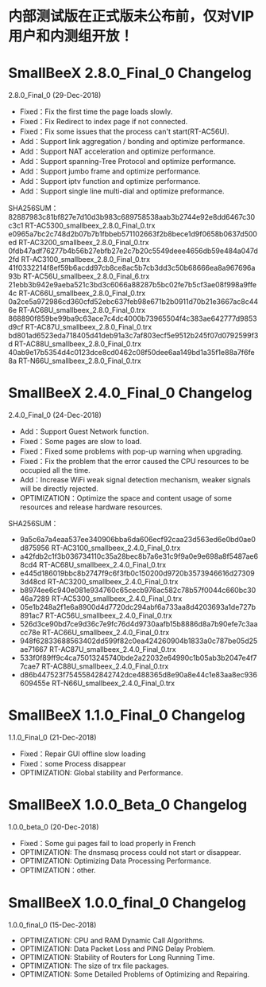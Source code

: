 内部测试版在正式版未公布前，仅对VIP用户和内测组开放！
===============================================


SmallBeeX 2.8.0_Final_0 Changelog
===============================================

2.8.0_Final_0 (29-Dec-2018)

  - Fixed：Fix the first time the page loads slowly.
  - Fixed：Fix Redirect to index page if not connected.
  - Fixed：Fix some issues that the process can't start(RT-AC56U).
  - Add：Support link aggregation / bonding and optimize performance.
  - Add：Support NAT acceleration and optimize performance.
  - Add：Support spanning-Tree Protocol and optimize performance.
  - Add：Support jumbo frame and optimize performance.
  - Add：Support iptv function and optimize performance.
  - Add：Support single line multi-dial and optimize preformance.

SHA256SUM：
82887983c81bf827e7d10d3b983c689758538aab3b2744e92e8dd6467c30c3c1  RT-AC5300_smallbeex_2.8.0_Final_0.trx
e0965a7bc2c748d2b07b7b1fbbeb571102663f2b8bece1d9f0658b0637d500ed  RT-AC3200_smallbeex_2.8.0_Final_0.trx
0fdb47adf76277b4b56b27ebfb27e2c7b20c5549deee4656db59e484a047d2fd  RT-AC3100_smallbeex_2.8.0_Final_0.trx
41f0332214f8ef59b6acdd97cb8ce8ac5b7cb3dd3c50b68666ea8a967696a93b  RT-AC56U_smallbeex_2.8.0_Final_6.trx
21ebb3b942e9aeba521c3bd3c6066a88287b5bc02fe7b5cf3ae08f998a9ffe4c  RT-AC66U_smallbeex_2.8.0_Final_0.trx
0a2ce5a972986cd360cfd52ebc637feb98e671b2b0911d70b21e3667ac8c446e  RT-AC68U_smallbeex_2.8.0_Final_0.trx
868890f859be99ba9c63ace7c4dc4000b73965504f4c383ae642777d9853d9cf  RT-AC87U_smallbeex_2.8.0_Final_0.trx
bd801ad6523eda718405d41deb91a3c7af803ecf5e9512b245f07d0792599f3d  RT-AC88U_smallbeex_2.8.0_Final_0.trx
40ab9e17b5354d4c0123dce8cd0462c08f50dee6aa149bd1a35f1e88a7f6fe8a  RT-N66U_smallbeex_2.8.0_Final_0.trx


SmallBeeX 2.4.0_Final_0 Changelog
===============================================

2.4.0_Final_0 (24-Dec-2018)

  - Add：Support Guest Network function.
  - Fixed：Some pages are slow to load.
  - Fixed：Fixed some problems with pop-up warning when upgrading.
  - Fixed：Fix the problem that the error caused the CPU resources to be occupied all the time.
  - Add：Increase WiFi weak signal detection mechanism, weaker signals will be directly rejected.
  - OPTIMIZATION：Optimize the space and content usage of some resources and release hardware resources.


SHA256SUM：

  - 9a5c6a7a4eaa537ee340906bba6da606ecf92caa23d563ed6e0bd0ae0d875956  RT-AC3100_smallbeex_2.4.0_Final_0.trx
  - a42fdb2c1f3b036734110c35a28bec8b7a6e31c9f9a0e9e698a8f5487ae68cd4  RT-AC68U_smallbeex_2.4.0_Final_0.trx
  - e445d186019bbc8b2747f9c6f3fb0c150200d9720b3573946616d273093d48cd  RT-AC3200_smallbeex_2.4.0_Final_0.trx
  - b8974ee6c940e081e934760c65cecb976ac582c78b57f0044c660bc3046a7289  RT-AC5300_smallbeex_2.4.0_Final_0.trx
  - 05e1b248a2f1e6a8900d4d7720dc294abf6a733aa8d4203693a1de727b891ac7  RT-AC56U_smallbeex_2.4.0_Final_0.trx
  - 526d3ce90bd7ce9d36c7e9fc76d4d9730aafb15b8886d8a7b90efe7c3aacc78e  RT-AC66U_smallbeex_2.4.0_Final_0.trx
  - 948f62833688563402dd599f82c0ea424260904b1833a0c787be05d25ae71667  RT-AC87U_smallbeex_2.4.0_Final_0.trx
  - 533f0f89ff9c4ca75013245740bde2a22032e64990c1b05ab3b2047e4f77cae7  RT-AC88U_smallbeex_2.4.0_Final_0.trx
  - d86b447523f75455842842742dce488365d8e90a8e44c1e83aa8ec936609455e  RT-N66U_smallbeex_2.4.0_Final_0.trx



SmallBeeX 1.1.0_Final_0 Changelog
===============================================

1.1.0_Final_0 (21-Dec-2018)
  - Fixed：Repair GUI offline slow loading
  - Fixed：some Process disappear
  - OPTIMIZATION: Global stability and Performance.


SmallBeeX 1.0.0_Beta_0 Changelog
===============================================

1.0.0_beta_0 (20-Dec-2018)
  - Fixed：Some gui pages fail to load properly in French
  - OPTIMIZATION: The dnsmasq process could not start or disappear.
  - OPTIMIZATION: Optimizing Data Processing Performance.
  - OPTIMIZATION：other.

SmallBeeX 1.0.0_final_0 Changelog
===============================================

1.0.0_final_0 (15-Dec-2018)
  - OPTIMIZATION: CPU and RAM Dynamic Call Algorithms.
  - OPTIMIZATION: Data Packet Loss and PING Delay Problem.
  - OPTIMIZATION: Stability of Routers for Long Running Time.
  - OPTIMIZATION: The size of trx file packages.
  - OPTIMIZATION: Some Detailed Problems of Optimizing and Repairing.

  
  
  
